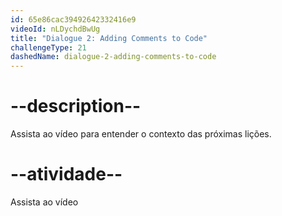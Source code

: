 ```yaml
---
id: 65e86cac39492642332416e9
videoId: nLDychdBwUg
title: "Dialogue 2: Adding Comments to Code"
challengeType: 21
dashedName: dialogue-2-adding-comments-to-code
---
```


# --description--

Assista ao vídeo para entender o contexto das próximas lições.

# --atividade--

Assista ao vídeo
